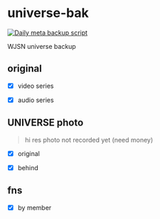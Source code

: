 # universe-bak

[![Daily meta backup script](https://github.com/TIGER-H/universe-bak/actions/workflows/daily-meta.yml/badge.svg?branch=main)](https://github.com/TIGER-H/universe-bak/actions/workflows/daily-meta.yml)

WJSN universe backup

## original

- [x] video series

- [x] audio series

## UNIVERSE photo

> hi res photo not recorded yet (need money)

- [x] original

- [x] behind

## fns

- [x] by member

